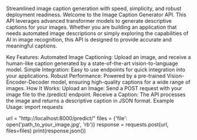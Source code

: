 Streamlined image caption generation with speed, simplicity, and robust deployment readiness.
Welcome to the Image Caption Generator API. This API leverages advanced transformer models to generate descriptive captions for your images. Whether you are building an application that needs automated image descriptions or simply exploring the capabilities of AI in image recognition, this API is designed to provide accurate and meaningful captions.

Key Features:
Automated Image Captioning: Upload an image, and receive a human-like caption generated by a state-of-the-art vision-to-language model.
Simple Integration: Easy to use endpoints for quick integration into your applications.
Robust Performance: Powered by a pre-trained Vision-Encoder-Decoder model, ensuring high-quality captions for a wide range of images.
How It Works:
Upload an Image: Send a POST request with your image file to the /predict/ endpoint.
Receive a Caption: The API processes the image and returns a descriptive caption in JSON format.
Example Usage:
import requests

url = "http://localhost:8000/predict/"
files = {'file': open('path_to_your_image.jpg', 'rb')}
response = requests.post(url, files=files)
print(response.json())
